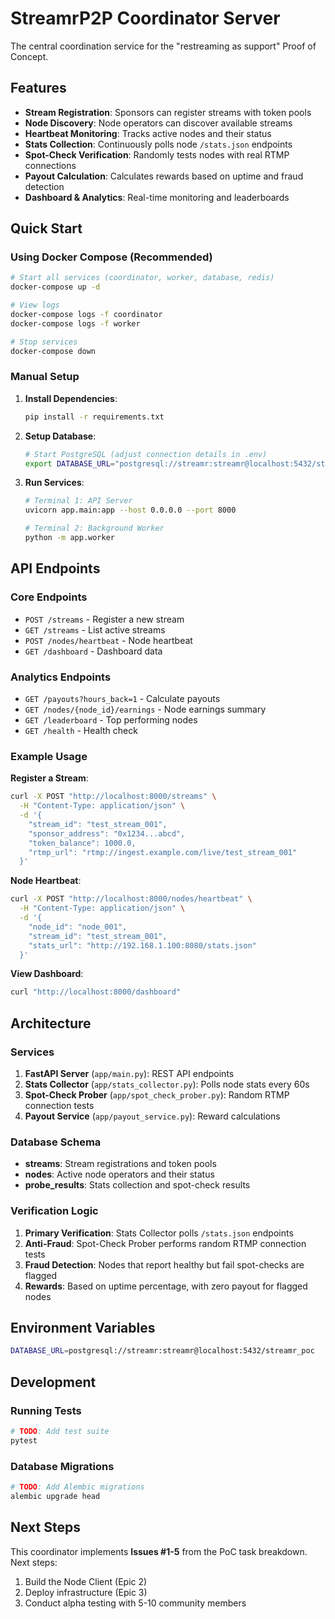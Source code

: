 # StreamrP2P Coordinator Server

The central coordination service for the "restreaming as support" Proof of Concept.

## Features

- **Stream Registration**: Sponsors can register streams with token pools
- **Node Discovery**: Node operators can discover available streams
- **Heartbeat Monitoring**: Tracks active nodes and their status
- **Stats Collection**: Continuously polls node `/stats.json` endpoints
- **Spot-Check Verification**: Randomly tests nodes with real RTMP connections
- **Payout Calculation**: Calculates rewards based on uptime and fraud detection
- **Dashboard & Analytics**: Real-time monitoring and leaderboards

## Quick Start

### Using Docker Compose (Recommended)

```bash
# Start all services (coordinator, worker, database, redis)
docker-compose up -d

# View logs
docker-compose logs -f coordinator
docker-compose logs -f worker

# Stop services
docker-compose down
```

### Manual Setup

1. **Install Dependencies**:
   ```bash
   pip install -r requirements.txt
   ```

2. **Setup Database**:
   ```bash
   # Start PostgreSQL (adjust connection details in .env)
   export DATABASE_URL="postgresql://streamr:streamr@localhost:5432/streamr_poc"
   ```

3. **Run Services**:
   ```bash
   # Terminal 1: API Server
   uvicorn app.main:app --host 0.0.0.0 --port 8000

   # Terminal 2: Background Worker
   python -m app.worker
   ```

## API Endpoints

### Core Endpoints

- `POST /streams` - Register a new stream
- `GET /streams` - List active streams
- `POST /nodes/heartbeat` - Node heartbeat
- `GET /dashboard` - Dashboard data

### Analytics Endpoints

- `GET /payouts?hours_back=1` - Calculate payouts
- `GET /nodes/{node_id}/earnings` - Node earnings summary
- `GET /leaderboard` - Top performing nodes
- `GET /health` - Health check

### Example Usage

**Register a Stream**:
```bash
curl -X POST "http://localhost:8000/streams" \
  -H "Content-Type: application/json" \
  -d '{
    "stream_id": "test_stream_001",
    "sponsor_address": "0x1234...abcd",
    "token_balance": 1000.0,
    "rtmp_url": "rtmp://ingest.example.com/live/test_stream_001"
  }'
```

**Node Heartbeat**:
```bash
curl -X POST "http://localhost:8000/nodes/heartbeat" \
  -H "Content-Type: application/json" \
  -d '{
    "node_id": "node_001",
    "stream_id": "test_stream_001",
    "stats_url": "http://192.168.1.100:8080/stats.json"
  }'
```

**View Dashboard**:
```bash
curl "http://localhost:8000/dashboard"
```

## Architecture

### Services

1. **FastAPI Server** (`app/main.py`): REST API endpoints
2. **Stats Collector** (`app/stats_collector.py`): Polls node stats every 60s
3. **Spot-Check Prober** (`app/spot_check_prober.py`): Random RTMP connection tests
4. **Payout Service** (`app/payout_service.py`): Reward calculations

### Database Schema

- **streams**: Stream registrations and token pools
- **nodes**: Active node operators and their status
- **probe_results**: Stats collection and spot-check results

### Verification Logic

1. **Primary Verification**: Stats Collector polls `/stats.json` endpoints
2. **Anti-Fraud**: Spot-Check Prober performs random RTMP connection tests
3. **Fraud Detection**: Nodes that report healthy but fail spot-checks are flagged
4. **Rewards**: Based on uptime percentage, with zero payout for flagged nodes

## Environment Variables

```bash
DATABASE_URL=postgresql://streamr:streamr@localhost:5432/streamr_poc
```

## Development

### Running Tests

```bash
# TODO: Add test suite
pytest
```

### Database Migrations

```bash
# TODO: Add Alembic migrations
alembic upgrade head
```

## Next Steps

This coordinator implements **Issues #1-5** from the PoC task breakdown. Next steps:

1. Build the Node Client (Epic 2)
2. Deploy infrastructure (Epic 3)
3. Conduct alpha testing with 5-10 community members 